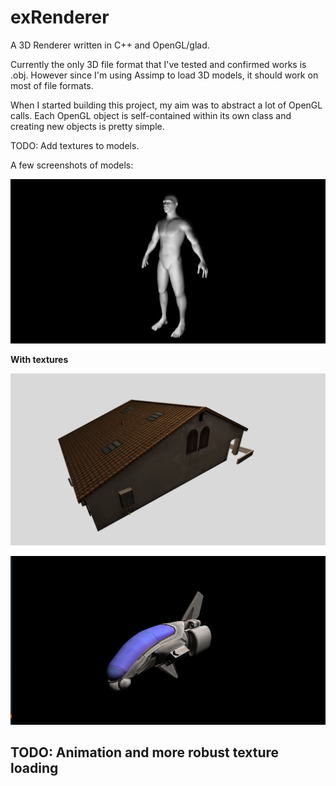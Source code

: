 # exRenderer
A 3D Renderer written in C++ and OpenGL/glad. 


Currently the only 3D file format that I've tested and confirmed works is .obj. However since I'm using Assimp to load 3D models, it should work on most of file formats.

When I started building this project, my aim was to abstract a lot of OpenGL calls. Each OpenGL object is self-contained within its own class and creating new objects is pretty simple.

TODO: Add textures to models.

A few screenshots of models:

![Man](https://raw.githubusercontent.com/rishabhsinghvi/exrenderer/master/screenshots/man.png)

**With textures**

![House](https://raw.githubusercontent.com/rishabhsinghvi/exrenderer/master/screenshots/texture-house.png)

![Plane](https://raw.githubusercontent.com/rishabhsinghvi/exrenderer/master/screenshots/texture-plane.png)


## TODO: Animation and more robust texture loading